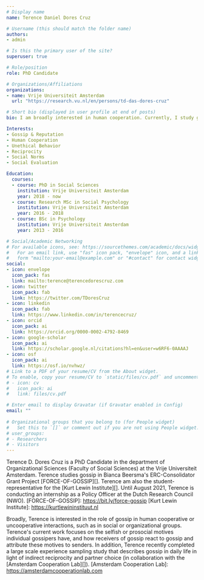 ```yaml
---
# Display name
name: Terence Daniel Dores Cruz

# Username (this should match the folder name)
authors:
- admin

# Is this the primary user of the site?
superuser: true

# Role/position
role: PhD Candidate

# Organizations/Affiliations
organizations:
- name: Vrije Universiteit Amsterdam
  url: "https://research.vu.nl/en/persons/td-das-dores-cruz"

# Short bio (displayed in user profile at end of posts)
bio: I am broadly interested in human cooperation. Currently, I study gossip's role in cooperation with regards to reasons for gossip and reactions to gossip.

Interests:
- Gossip & Reputation
- Human Cooperation 
- Unethical Behavior
- Reciprocity
- Social Norms
- Social Evaluation

Education:
  courses:
  - course: PhD in Social Sciences
    institution: Vrije Universiteit Amsterdam
    year: 2018 - now
  - course: Research MSc in Social Psychology
    institution: Vrije Universiteit Amsterdam
    year: 2016 - 2018
  - course: BSc in Psychology
    institution: Vrije Universiteit Amsterdam
    year: 2013 - 2016

# Social/Academic Networking
# For available icons, see: https://sourcethemes.com/academic/docs/widgets/#icons
#   For an email link, use "fas" icon pack, "envelope" icon, and a link in the
#   form "mailto:your-email@example.com" or "#contact" for contact widget.
social:
- icon: envelope
  icon_pack: fas
  link: mailto:terence@terencedorescruz.com
- icon: twitter
  icon_pack: fab
  link: https://twitter.com/TDoresCruz
- icon: linkedin
  icon_pack: fab
  link: https://www.linkedin.com/in/terencecruz/
- icon: orcid
  icon_pack: ai
  link: https://orcid.org/0000-0002-4792-8469
- icon: google-scholar
  icon_pack: ai
  link: https://scholar.google.nl/citations?hl=en&user=w6RF6-0AAAAJ
- icon: osf
  icon_pack: ai
  link: https://osf.io/nvhwz/
# Link to a PDF of your resume/CV from the About widget.
# To enable, copy your resume/CV to `static/files/cv.pdf` and uncomment the lines below.  
# - icon: cv
#   icon_pack: ai
#   link: files/cv.pdf

# Enter email to display Gravatar (if Gravatar enabled in Config)
email: ""
  
# Organizational groups that you belong to (for People widget)
#   Set this to `[]` or comment out if you are not using People widget.  
# user_groups:
# - Researchers
# - Visitors
---
```


Terence D. Dores Cruz is a PhD Candidate in the department of Organizational Sciences (Faculty of Social Sciences) at the Vrije Universiteit Amsterdam. Terence studies gossip in Bianca Beersma's ERC-Consolidator Grant Project [FORCE-OF-GOSSIP][]. Terence am also the student-representative for the [Kurt Lewin Institute][]. Until August 2021, Terence is conducting an internship as a Policy Officer at the Dutch Research Council (NWO).
[FORCE-OF-GOSSIP]: https://bit.ly/force-gossip
[Kurt Lewin Institute]: https://kurtlewininstituut.nl

Broadly, Terence is interested in the role of gossip in human cooperative or uncooperative interactions, such as in social or organizational groups. Terence's current work focuses on the selfish or prosocial motives individual gossipers have, and how receivers of gossip react to gossip and attribute these motives to senders. In addition, Terence recently completed a large scale experience sampling study that describes gossip in daily life in light of indirect reciprocity and partner choice (in collaboration with the [Amsterdam Cooperation Lab][]).
[Amsterdam Cooperation Lab]: https://amsterdamcooperationlab.com
